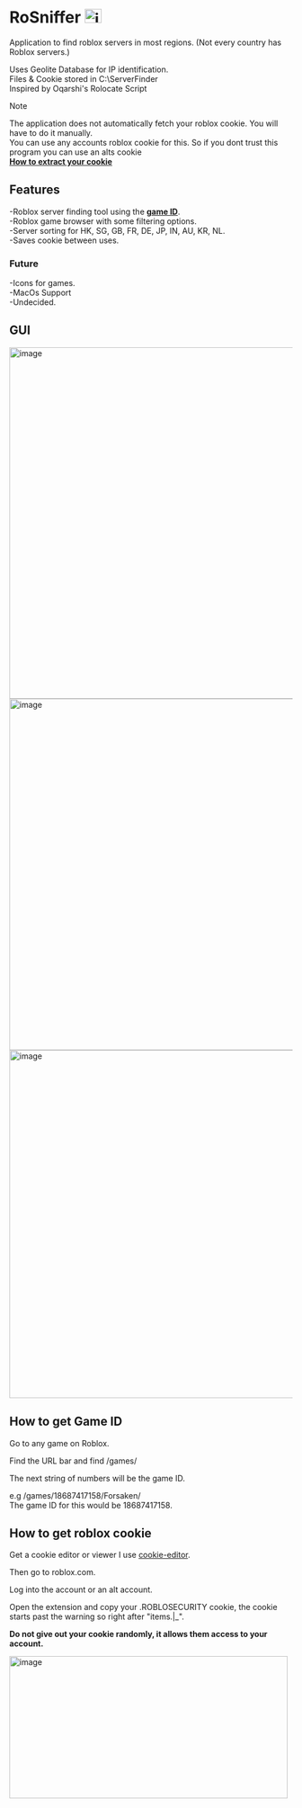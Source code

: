 # RoSniffer <img width="30" height="25" alt="image" src="https://github.com/user-attachments/assets/60619333-a957-4203-bbec-3bd8b8878a50" />

Application to find roblox servers in most regions.
(Not every country has Roblox servers.)

Uses Geolite Database for IP identification.\
Files & Cookie stored in C:\ServerFinder\
Inspired by Oqarshi's Rolocate Script

> [!NOTE]
> The application does not automatically fetch your roblox cookie. You will have to do it manually.\
> You can use any accounts roblox cookie for this. So if you dont trust this program you can use an alts cookie\
> [**How to extract your cookie**](#how-to-get-roblox-cookie)

## Features
-Roblox server finding tool using the [**game ID**](#how-to-get-game-id).\
-Roblox game browser with some filtering options.\
-Server sorting for HK, SG, GB, FR, DE, JP, IN, AU, KR, NL.\
-Saves cookie between uses.
### Future
-Icons for games.\
-MacOs Support\
-Undecided.

## GUI 

<img width="991" height="625" alt="image" src="https://github.com/user-attachments/assets/928b36ed-4d08-4c00-8dcb-2b5b71259502" />


<img width="996" height="625" alt="image" src="https://github.com/user-attachments/assets/540f118b-345c-46a8-b61e-0dfe5d4d92c5" />


<img width="993" height="619" alt="image" src="https://github.com/user-attachments/assets/58545804-c793-4714-81dc-372e52025596" />



## How to get Game ID

Go to any game on Roblox.

Find the URL bar and find /games/

The next string of numbers will be the game ID.

e.g /games/18687417158/Forsaken/ \
The game ID for this would be 18687417158.


## How to get roblox cookie

Get a cookie editor or viewer I use [cookie-editor](https://chromewebstore.google.com/detail/cookie-editor/hlkenndednhfkekhgcdicdfddnkalmdm).

Then go to roblox.com.

Log into the account or an alt account.

Open the extension and copy your .ROBLOSECURITY cookie, the cookie starts past the warning so right after "items.|_".

**Do not give out your cookie randomly, it allows them access to your account.**

<img width="495" height="253" alt="image" src="https://github.com/user-attachments/assets/14fa17cc-cdaf-41ba-bb76-02be75fcfc11" />


